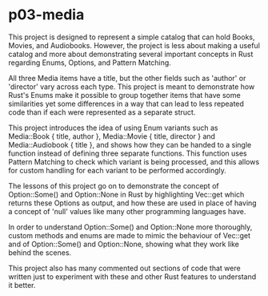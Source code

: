# p03-media

This project is designed to represent a simple catalog that can hold Books, Movies, and Audiobooks.  However, the project is less about making a useful catalog and more about demonstrating several important concepts in Rust regarding Enums, Options, and Pattern Matching.

All three Media items have a title, but the other fields such as 'author' or 'director' vary across each type.  This project is meant to demonstrate how Rust's Enums make it possible to group together items that have some similarities yet some differences in a way that can lead to less repeated code than if each were represented as a separate struct.

This project introduces the idea of using Enum variants such as Media::Book { title, author }, Media::Movie { title, director } and Media::Audiobook { title }, and shows how they can be handed to a single function instead of defining three separate functions.  This function uses Pattern Matching to check which variant is being processed, and this allows for custom handling for each variant to be performed accordingly.

The lessons of this project go on to demonstrate the concept of Option::Some() and Option::None in Rust by highlighting Vec::get which returns these Options as output, and how these are used in place of having a concept of 'null' values like many other programming languages have.

In order to understand Option::Some() and Option::None more thoroughly, custom methods and enums are made to mimic the behaviour of Vec::get and of Option::Some() and Option::None, showing what they work like behind the scenes.

This project also has many commented out sections of code that were written just to experiment with these and other Rust features to understand it better.